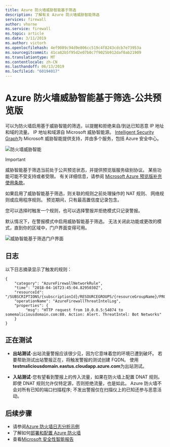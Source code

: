```yaml
---
title: Azure 防火墙威胁智能基于筛选
description: 了解有关 Azure 防火墙威胁智能筛选
services: firewall
author: vhorne
ms.service: firewall
ms.topic: article
ms.date: 3/11/2019
ms.author: victorh
ms.openlocfilehash: 4ef9089c94d9e806cc519c4f8243cdcb7e73953a
ms.sourcegitcommit: 41ca82b5f95d2e07b0c7f9025b912daf0ab21909
ms.translationtype: MT
ms.contentlocale: zh-CN
ms.lasthandoff: 06/13/2019
ms.locfileid: "60194017"
---
```

# <a name="azure-firewall-threat-intelligence-based-filtering---public-preview"></a>Azure 防火墙威胁智能基于筛选-公共预览版

可以为防火墙启用基于威胁智能的筛选，以提醒和拒绝来自/到达已知恶意 IP 地址和域的流量。 IP 地址和域源自 Microsoft 威胁智能源。 [Intelligent Security Graph](https://www.microsoft.com/en-us/security/operations/intelligence)为 Microsoft 威胁智能提供支持，并由多个服务，包括 Azure 安全中心。

![防火墙威胁智能](media/threat-intel/firewall-threat.png)

> [!IMPORTANT]
> 威胁智能基于筛选当前处于公共预览状态，并提供预览版服务级别协议。 某些功能可能不受支持或者受限。  有关详细信息，请参阅 [Microsoft Azure 预览版补充使用条款](https://azure.microsoft.com/support/legal/preview-supplemental-terms/)。

如果启用了威胁智能基于筛选，则关联的规则之前处理操作的 NAT 规则、 网络规则或应用程序规则。 预览期间，只有最高置信度记录包含。

您可以选择时触发一个规则，也可以选择警报并拒绝模式只记录警报。

默认情况下，在警报模式中启用威胁智能基于筛选。 无法关闭此功能或更改的模式，直到你的区域中，门户界面变得可用。

![威胁智能基于筛选门户界面](media/threat-intel/threat-intel-ui.png)

## <a name="logs"></a>日志

以下日志摘录显示了触发的规则：

```
{
    "category": "AzureFirewallNetworkRule",
    "time": "2018-04-16T23:45:04.8295030Z",
    "resourceId": "/SUBSCRIPTIONS/{subscriptionId}/RESOURCEGROUPS/{resourceGroupName}/PROVIDERS/MICROSOFT.NETWORK/AZUREFIREWALLS/{resourceName}",
    "operationName": "AzureFirewallThreatIntelLog",
    "properties": {
         "msg": "HTTP request from 10.0.0.5:54074 to somemaliciousdomain.com:80. Action: Alert. ThreatIntel: Bot Networks"
    }
}
```

## <a name="testing"></a>正在测试

- **出站测试**-出站流量警报应该很少见，因为它意味着您的环境已遭到破坏。 若要帮助测试出站警报正在，将触发警报的测试创建 FQDN。 使用**testmaliciousdomain.eastus.cloudapp.azure.com**为出站测试。

- **入站测试**-您有望看到警报上的传入流量，如果在防火墙上配置 DNAT 规则。 即使 DNAT 规则允许仅特定源，否则拒绝流量，也是如此。 Azure 防火墙不会对所有已知的端口扫描程序; 不发出警报仅在扫描仪上的已知还参与恶意活动。

## <a name="next-steps"></a>后续步骤

- 请参阅[Azure 防火墙日志分析示例](log-analytics-samples.md)
- 了解如何[部署和配置 Azure 防火墙](tutorial-firewall-deploy-portal.md)
- 查看[Microsoft 安全性智能报告](https://www.microsoft.com/en-us/security/operations/security-intelligence-report)